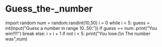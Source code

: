 # Guess_the-_number
import random
num = random.randint(10,50)
i = 0
while i < 5:
    guess = int(input("Guess a number in range 10..50:"))
    if guess == num:
        print("You win!!!!")
        break
    else:
        i = i + 1
if not i < 5:
    print("You lose:(\n The number was",num)
